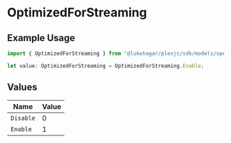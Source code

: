 # OptimizedForStreaming

## Example Usage

```typescript
import { OptimizedForStreaming } from "@lukehagar/plexjs/sdk/models/operations";

let value: OptimizedForStreaming = OptimizedForStreaming.Enable;
```

## Values

| Name      | Value     |
| --------- | --------- |
| `Disable` | 0         |
| `Enable`  | 1         |